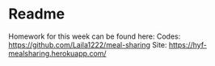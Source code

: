 # Readme

Homework for this week can be found here:
Codes: https://github.com/Laila1222/meal-sharing
Site: https://hyf-mealsharing.herokuapp.com/